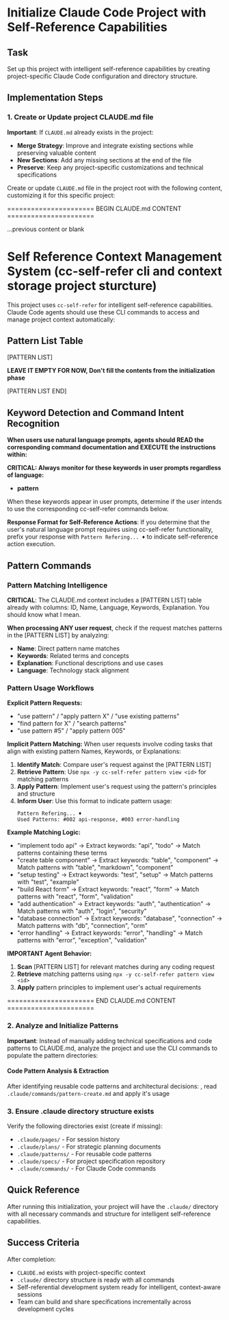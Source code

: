 # Initialize Claude Code Project with Self-Reference Capabilities

## Task

Set up this project with intelligent self-reference capabilities by creating project-specific Claude Code configuration and directory structure.

## Implementation Steps

### 1. Create or Update project CLAUDE.md file

**Important**: If `CLAUDE.md` already exists in the project:

- **Merge Strategy**: Improve and integrate existing sections while preserving valuable content
- **New Sections**: Add any missing sections at the end of the file
- **Preserve**: Keep any project-specific customizations and technical specifications

Create or update `CLAUDE.md` file in the project root with the following content, customizing it for this specific project:

====================== BEGIN CLAUDE.md CONTENT ======================

...previous content or blank

# Self Reference Context Management System (cc-self-refer cli and context storage project sturcture)

This project uses `cc-self-refer` for intelligent self-reference capabilities.
Claude Code agents should use these CLI commands to access and manage project context automatically:

## Pattern List Table

[PATTERN LIST]

**LEAVE IT EMPTY FOR NOW, Don't fill the contents from the initialization phase**

[PATTERN LIST END]

## Keyword Detection and Command Intent Recognition

**When users use natural language prompts, agents should READ the corresponding command documentation and EXECUTE the instructions within:**

**CRITICAL: Always monitor for these keywords in user prompts regardless of language:**
- **pattern**

When these keywords appear in user prompts, determine if the user intends to use the corresponding cc-self-refer commands below.

**Response Format for Self-Reference Actions**: If you determine that the user's natural language prompt requires using cc-self-refer functionality, prefix your response with `Pattern Refering... ♦️` to indicate self-reference action execution.

## Pattern Commands

### Pattern Matching Intelligence
**CRITICAL**: The CLAUDE.md context includes a [PATTERN LIST] table already with columns: ID, Name, Language, Keywords, Explanation. You should know what I mean.

**When processing ANY user request**, check if the request matches patterns in the [PATTERN LIST] by analyzing:
- **Name**: Direct pattern name matches
- **Keywords**: Related terms and concepts
- **Explanation**: Functional descriptions and use cases
- **Language**: Technology stack alignment

### Pattern Usage Workflows

**Explicit Pattern Requests:**
- "use pattern" / "apply pattern X" / "use existing patterns"
- "find pattern for X" / "search patterns"
- "use pattern #5" / "apply pattern 005"

**Implicit Pattern Matching:**
When user requests involve coding tasks that align with existing pattern Names, Keywords, or Explanations:

1. **Identify Match**: Compare user's request against the [PATTERN LIST] 
2. **Retrieve Pattern**: Use `npx -y cc-self-refer pattern view <id>` for matching patterns
3. **Apply Pattern**: Implement user's request using the pattern's principles and structure
4. **Inform User**: Use this format to indicate pattern usage:
   ```
   Pattern Refering... ♦️ 
   Used Patterns: #002 api-response, #003 error-handling
   ```

**Example Matching Logic:**
- "implement todo api" → Extract keywords: "api", "todo" → Match patterns containing these terms
- "create table component" → Extract keywords: "table", "component" → Match patterns with "table", "markdown", "component"
- "setup testing" → Extract keywords: "test", "setup" → Match patterns with "test", "example"
- "build React form" → Extract keywords: "react", "form" → Match patterns with "react", "form", "validation"
- "add authentication" → Extract keywords: "auth", "authentication" → Match patterns with "auth", "login", "security"
- "database connection" → Extract keywords: "database", "connection" → Match patterns with "db", "connection", "orm"
- "error handling" → Extract keywords: "error", "handling" → Match patterns with "error", "exception", "validation"

**IMPORTANT Agent Behavior:**
1. **Scan** [PATTERN LIST] for relevant matches during any coding request
2. **Retrieve** matching patterns using `npx -y cc-self-refer pattern view <id>`
3. **Apply** pattern principles to implement user's actual requirements

====================== END CLAUDE.md CONTENT ======================

### 2. Analyze and Initialize Patterns

**Important**: Instead of manually adding technical specifications and code patterns to CLAUDE.md, analyze the project and use the CLI commands to populate the pattern directories:

#### Code Pattern Analysis & Extraction

After identifying reusable code patterns and architectural decisions: , read `.claude/commands/pattern-create.md` and apply it's usage

### 3. Ensure .claude directory structure exists

Verify the following directories exist (create if missing):

- `.claude/pages/` - For session history
- `.claude/plans/` - For strategic planning documents
- `.claude/patterns/` - For reusable code patterns
- `.claude/specs/` - For project specification repository
- `.claude/commands/` - For Claude Code commands

## Quick Reference

After running this initialization, your project will have the `.claude/` directory with all necessary commands and structure for intelligent self-reference capabilities.

## Success Criteria

After completion:

- `CLAUDE.md` exists with project-specific context
- `.claude/` directory structure is ready with all commands
- Self-referential development system ready for intelligent, context-aware sessions
- Team can build and share specifications incrementally across development cycles
